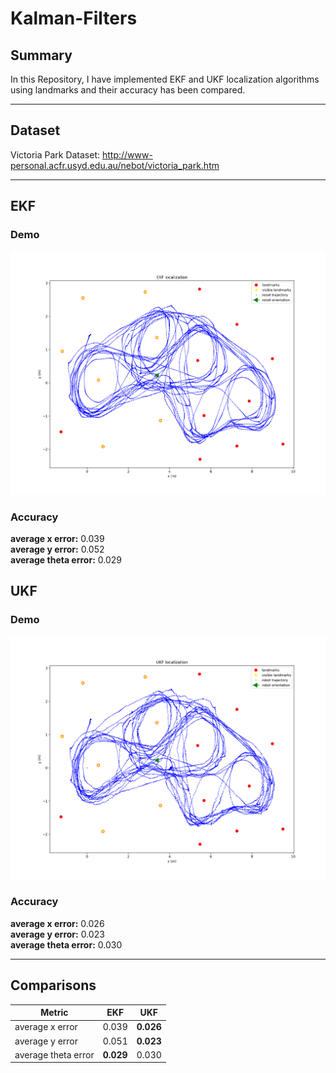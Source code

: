 # Kalman-Filters

## Summary
In this Repository, I have implemented EKF and UKF localization algorithms using landmarks and their accuracy has been compared.

-----------------
## Dataset
Victoria Park Dataset: http://www-personal.acfr.usyd.edu.au/nebot/victoria_park.htm

-----------------

## EKF

### Demo

[![Watch the video](EKF/demo.png)](EKF/EKF_demo.avi)

### Accuracy

**average x error:** 0.039 \
**average y error:** 0.052 \
**average theta error:** 0.029


## UKF

### Demo

[![Watch the video](UKF/demo.png)](UKF/UKF_demo.avi)

### Accuracy
**average x error:** 0.026 \
**average y error:** 0.023 \
**average theta error:** 0.030

-----------------

## Comparisons

| Metric      | EKF         | UKF |
| ----------- | ----------- | ----------- |
| average x error      | 0.039 | **0.026**|
| average y error      | 0.051 | **0.023**|
| average theta error  | **0.029** | 0.030|